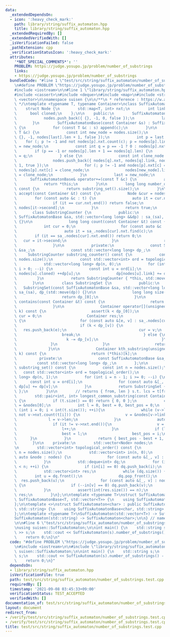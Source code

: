 ```yaml
---
data:
  _extendedDependsOn:
  - icon: ':heavy_check_mark:'
    path: library/string/suffix_automaton.hpp
    title: library/string/suffix_automaton.hpp
  _extendedRequiredBy: []
  _extendedVerifiedWith: []
  _isVerificationFailed: false
  _pathExtension: cpp
  _verificationStatusIcon: ':heavy_check_mark:'
  attributes:
    '*NOT_SPECIAL_COMMENTS*': ''
    PROBLEM: https://judge.yosupo.jp/problem/number_of_substrings
    links:
    - https://judge.yosupo.jp/problem/number_of_substrings
  bundledCode: "#line 1 \"test/src/string/suffix_automaton/number_of_substrings.test.cpp\"\
    \n#define PROBLEM \"https://judge.yosupo.jp/problem/number_of_substrings\"\n\n\
    #include <iostream>\n\n#line 1 \"library/string/suffix_automaton.hpp\"\n\n\n\n\
    #include <cassert>\n#include <deque>\n#include <map>\n#include <string>\n#include\
    \ <vector>\n\nnamespace suisen {\n\n/**\n * reference : https://w.atwiki.jp/uwicoder/pages/2842.html\n\
    \ */\ntemplate <typename T, typename Container>\nclass SuffixAutomatonBase {\n\
    \    struct Node {\n        std::map<T, int> nxt;\n        int link, len;\n  \
    \      bool cloned;\n    };\n\n    public:\n        SuffixAutomatonBase() {\n\
    \            nodes.push_back({ {}, -1, 0, false });\n            last = 0;\n \
    \       }\n        SuffixAutomatonBase(const Container &s) : SuffixAutomatonBase()\
    \ {\n            for (const T &c : s) append(c);\n        }\n\n        void append(const\
    \ T &c) {\n            const int new_node = nodes.size();\n            nodes.push_back({\
    \ {}, -1, nodes[last].len + 1, false });\n            int p = last;\n        \
    \    for (; p != -1 and not nodes[p].nxt.count(c); p = nodes[p].link) nodes[p].nxt[c]\
    \ = new_node;\n            const int q = p == -1 ? 0 : nodes[p].nxt[c];\n    \
    \        if (p == -1 or nodes[p].len + 1 == nodes[q].len) {\n                nodes[new_node].link\
    \ = q;\n            } else {\n                const int clone_node = nodes.size();\n\
    \                nodes.push_back({ nodes[q].nxt, nodes[q].link, nodes[p].len +\
    \ 1, true });\n                for (; p != -1 and nodes[p].nxt[c] == q; p = nodes[p].link)\
    \ nodes[p].nxt[c] = clone_node;\n                nodes[new_node].link = nodes[q].link\
    \ = clone_node;\n            }\n            last = new_node;\n        }\n\n  \
    \      SuffixAutomatonBase& operator+=(const T &c) {\n            append(c);\n\
    \            return *this;\n        }\n\n        long long number_of_substrings()\
    \ const {\n            return substring_set().size();\n        }\n\n        bool\
    \ accept(const Container &t) const {\n            Node &cur = nodes[0];\n    \
    \        for (const auto &c : t) {\n                auto it = cur.nxt.find(c);\n\
    \                if (it == cur.nxt.end()) return false;\n                cur =\
    \ nodes[it->second];\n            }\n            return true;\n        }\n\n \
    \       class SubstringCounter {\n            public:\n                SubstringCounter(const\
    \ SuffixAutomatonBase &sa, std::vector<long long> &&dp) : sa_(sa), dp_(std::move(dp))\
    \ {}\n\n                long long count(const Container &t) const {\n        \
    \            int cur = 0;\n                    for (const auto &c : t) {\n   \
    \                     auto it = sa_.nodes[cur].nxt.find(c);\n                \
    \        if (it == sa_.nodes[cur].nxt.end()) return 0;\n                     \
    \   cur = it->second;\n                    }\n                    return dp_[cur];\n\
    \                }\n\n            private:\n                const SuffixAutomatonBase\
    \ &sa_;\n                const std::vector<long long> dp_;\n        };\n\n   \
    \     SubstringCounter substring_counter() const {\n            const int n =\
    \ nodes.size();\n            const std::vector<int> ord = topological_order();\n\
    \            std::vector<long long> dp(n, 0);\n            for (int i = n - 1;\
    \ i > 0; --i) {\n                const int u = ord[i];\n                if (not\
    \ nodes[u].cloned) ++dp[u];\n                dp[nodes[u].link] += dp[u];\n   \
    \         }\n            return SubstringCounter { *this, std::move(dp) };\n \
    \       }\n\n        class SubstringSet {\n            public:\n             \
    \   SubstringSet(const SuffixAutomatonBase &sa, std::vector<long long> &&dp) :\
    \ sa_(sa), dp_(std::move(dp)) {}\n\n                long long size() const {\n\
    \                    return dp_[0];\n                }\n\n                bool\
    \ contains(const Container &t) const {\n                    return sa_.accept(t);\n\
    \                }\n\n                Container operator[](unsigned long long\
    \ k) const {\n                    assert(k < dp_[0]);\n                    int\
    \ cur = 0;\n                    Container res;\n                    while (k--)\
    \ {\n                        for (const auto &[e, v] : sa_.nodes[cur].nxt) {\n\
    \                            if (k < dp_[v]) {\n                             \
    \   res.push_back(e);\n                                cur = v;\n            \
    \                    break;\n                            } else {\n          \
    \                      k -= dp_[v];\n                            }\n         \
    \               }\n                    }\n                    return res;\n  \
    \              }\n\n                Container kth_substring(unsigned long long\
    \ k) const {\n                    return (*this)[k];\n                }\n\n  \
    \          private:\n                const SuffixAutomatonBase &sa_;\n       \
    \         const std::vector<long long> dp_;\n        };\n\n        SubstringSet\
    \ substring_set() const {\n            const int n = nodes.size();\n         \
    \   const std::vector<int> ord = topological_order();\n            std::vector<long\
    \ long> dp(n, 1);\n            for (int i = n - 1; i >= 0; --i) {\n          \
    \      const int u = ord[i];\n                for (const auto &[_, v] : nodes[u].nxt)\
    \ dp[u] += dp[v];\n            }\n            return SubstringSet { *this, std::move(dp)\
    \ };\n        }\n\n        // returns { from, len } s.t. lcs = t[from:from+len]\n\
    \        std::pair<int, int> longest_common_substring(const Container &t) const\
    \ {\n            if (t.size() == 0) return { 0, 0 };\n            const Node *v\
    \ = &nodes[0];\n            int l = 0, best = 0, best_pos = 0;\n            for\
    \ (int i = 0; i < int(t.size()); ++i){\n                while (v->link != -1 and\
    \ not v->nxt.count(t[i])) {\n                    v = &nodes[v->link];\n      \
    \              l = v->len;\n                }\n                auto it = v->nxt.find(t[i]);\n\
    \                if (it != v->nxt.end()){\n                    v = &nodes[it->second];\n\
    \                    l++;\n                }\n                if (l > best){\n\
    \                    best = l;\n                    best_pos = i;\n          \
    \      }\n            }\n            return { best_pos - best + 1, best };\n \
    \       }\n\n    private:\n        std::vector<Node> nodes;\n        int last;\n\
    \n        std::vector<int> topological_order() const {\n            const int\
    \ n = nodes.size();\n            std::vector<int> in(n, 0);\n            for (const\
    \ auto &node : nodes) {\n                for (const auto &[_, v] : node.nxt) ++in[v];\n\
    \            }\n            std::deque<int> dq;\n            for (int i = 0; i\
    \ < n; ++i) {\n                if (in[i] == 0) dq.push_back(i);\n            }\n\
    \            std::vector<int> res;\n            while (dq.size()) {\n        \
    \        int u = dq.front();\n                dq.pop_front();\n              \
    \  res.push_back(u);\n                for (const auto &[_, v] : nodes[u].nxt)\
    \ {\n                    if (--in[v] == 0) dq.push_back(v);\n                }\n\
    \            }\n            assert(int(res.size()) == n);\n            return\
    \ res;\n        }\n};\n\ntemplate <typename T>\nstruct SuffixAutomaton : public\
    \ SuffixAutomatonBase<T, std::vector<T>> {\n    using SuffixAutomatonBase<T, std::vector<T>>::SuffixAutomatonBase;\n\
    };\n\ntemplate <>\nstruct SuffixAutomaton<char> : public SuffixAutomatonBase<char,\
    \ std::string> {\n    using SuffixAutomatonBase<char, std::string>::SuffixAutomatonBase;\n\
    };\n\ntemplate <typename T>\nSuffixAutomaton(std::vector<T>) -> SuffixAutomaton<T>;\n\
    SuffixAutomaton(std::string) -> SuffixAutomaton<char>;\n\n} // namespace suisen\n\
    \n\n#line 6 \"test/src/string/suffix_automaton/number_of_substrings.test.cpp\"\
    \nusing suisen::SuffixAutomaton;\n\nint main() {\n    std::string s;\n    std::cin\
    \ >> s;\n    std::cout << SuffixAutomaton(s).number_of_substrings() - 1 << std::endl;\n\
    \    return 0;\n}\n"
  code: "#define PROBLEM \"https://judge.yosupo.jp/problem/number_of_substrings\"\n\
    \n#include <iostream>\n\n#include \"library/string/suffix_automaton.hpp\"\nusing\
    \ suisen::SuffixAutomaton;\n\nint main() {\n    std::string s;\n    std::cin >>\
    \ s;\n    std::cout << SuffixAutomaton(s).number_of_substrings() - 1 << std::endl;\n\
    \    return 0;\n}"
  dependsOn:
  - library/string/suffix_automaton.hpp
  isVerificationFile: true
  path: test/src/string/suffix_automaton/number_of_substrings.test.cpp
  requiredBy: []
  timestamp: '2021-09-08 03:45:33+09:00'
  verificationStatus: TEST_ACCEPTED
  verifiedWith: []
documentation_of: test/src/string/suffix_automaton/number_of_substrings.test.cpp
layout: document
redirect_from:
- /verify/test/src/string/suffix_automaton/number_of_substrings.test.cpp
- /verify/test/src/string/suffix_automaton/number_of_substrings.test.cpp.html
title: test/src/string/suffix_automaton/number_of_substrings.test.cpp
---
```

